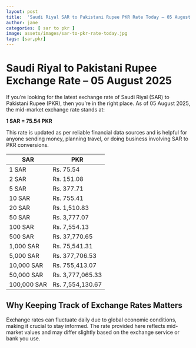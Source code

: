 ```yaml
---
layout: post
title:  'Saudi Riyal SAR to Pakistani Rupee PKR Rate Today – 05 August 2025'
author: jane
categories: [ sar to pkr ]
image: assets/images/sar-to-pkr-rate-today.jpg
tags: [sar,pkr]
---
```


# Saudi Riyal to Pakistani Rupee Exchange Rate – 05 August 2025

If you’re looking for the latest exchange rate of Saudi Riyal (SAR) to Pakistani Rupee (PKR), then you’re in the right place. As of 05 August 2025, the mid-market exchange rate stands at:

**1 SAR = 75.54 PKR**

This rate is updated as per reliable financial data sources and is helpful for anyone sending money, planning travel, or doing business involving SAR to PKR conversions.

| SAR | PKR |
| --- | --- |
| 1 SAR | Rs. 75.54 |
| 2 SAR | Rs. 151.08 |
| 5 SAR | Rs. 377.71 |
| 10 SAR | Rs. 755.41 |
| 20 SAR | Rs. 1,510.83 |
| 50 SAR | Rs. 3,777.07 |
| 100 SAR | Rs. 7,554.13 |
| 500 SAR | Rs. 37,770.65 |
| 1,000 SAR | Rs. 75,541.31 |
| 5,000 SAR | Rs. 377,706.53 |
| 10,000 SAR | Rs. 755,413.07 |
| 50,000 SAR | Rs. 3,777,065.33 |
| 100,000 SAR | Rs. 7,554,130.67 |


## Why Keeping Track of Exchange Rates Matters

Exchange rates can fluctuate daily due to global economic conditions, making it crucial to stay informed. The rate provided here reflects mid-market values and may differ slightly based on the exchange service or bank you use.
